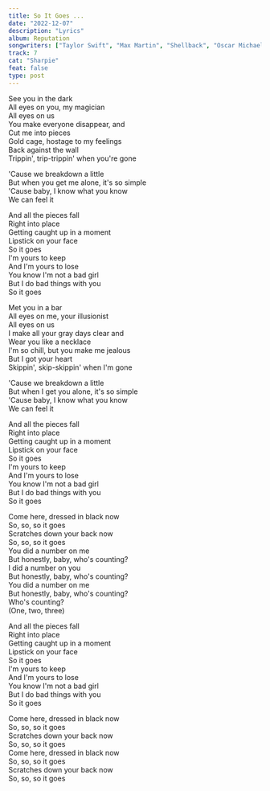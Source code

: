 ```yaml
---
title: So It Goes ...
date: "2022-12-07"
description: "Lyrics"
album: Reputation
songwriters: ["Taylor Swift", "Max Martin", "Shellback", "Oscar Michael Gorres"]
track: 7
cat: "Sharpie"
feat: false
type: post
---
```


<p className='verse-one'>
See you in the dark <br />
All eyes on you, my magician <br />
All eyes on us <br />
You make everyone disappear, and <br />
Cut me into pieces <br />
Gold cage, hostage to my feelings <br />
Back against the wall <br />
Trippin', trip-trippin' when you're gone <br />
</p>
<p className='pre-chorus'>
'Cause we breakdown a little <br />
But when you get me alone, it's so simple <br />
'Cause baby, I know what you know <br />
We can feel it <br />
</p>
<p className='chorus'>
And all the pieces fall <br />
Right into place <br />
Getting caught up in a moment <br />
Lipstick on your face <br />
So it goes <br />
I'm yours to keep <br />
And I'm yours to lose <br />
You know I'm not a bad girl <br />
But I do bad things with you <br />
So it goes <br />
</p>
<p className='verse-two'>
Met you in a bar <br />
All eyes on me, your illusionist <br />
All eyes on us <br />
I make all your gray days clear and <br />
Wear you like a necklace <br />
I'm so chill, but you make me jealous <br />
But I got your heart <br />
Skippin', skip-skippin' when I'm gone <br />
</p>
<p className='pre-chorus'>
'Cause we breakdown a little <br />
But when I get you alone, it's so simple <br />
'Cause baby, I know what you know <br />
We can feel it <br />
</p>
<p className='chorus'>
And all the pieces fall <br />
Right into place <br />
Getting caught up in a moment <br />
Lipstick on your face <br />
So it goes <br />
I'm yours to keep <br />
And I'm yours to lose <br />
You know I'm not a bad girl <br />
But I do bad things with you <br />
So it goes <br />
</p>
<p className='bridge'>
Come here, dressed in black now <br />
So, so, so it goes <br />
Scratches down your back now <br />
So, so, so it goes <br />
You did a number on me <br />
But honestly, baby, who's counting? <br />
I did a number on you <br />
But honestly, baby, who's counting? <br />
You did a number on me <br />
But honestly, baby, who's counting? <br />
Who's counting? <br />
(One, two, three) <br />
</p>
<p className='chorus'>
And all the pieces fall <br />
Right into place <br />
Getting caught up in a moment <br />
Lipstick on your face <br />
So it goes <br />
I'm yours to keep <br />
And I'm yours to lose <br />
You know I'm not a bad girl <br />
But I do bad things with you <br />
So it goes <br />
</p>
<p className='outro'>
Come here, dressed in black now <br />
So, so, so it goes <br />
Scratches down your back now <br />
So, so, so it goes <br />
Come here, dressed in black now <br />
So, so, so it goes <br />
Scratches down your back now <br />
So, so, so it goes <br />
</p>
